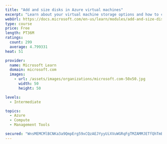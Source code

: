 ```yaml
---
title: "Add and size disks in Azure virtual machines"
excerpt: "Learn about your virtual machine storage options and how to choose between standard and premium, managed and unmanaged disks for your Azure virtual machine."
webUrl: https://docs.microsoft.com/en-us/learn/modules/add-and-size-disks-in-azure-virtual-machines/
type: course
price: Free
length: PT36M
ratings:
  count: 299
  average: 4.799331
heat: 51

provider:
  name: Microsoft Learn
  domain: microsoft.com
  images:
    - url: /assets/images/organizations/microsoft.com-50x50.jpg
      width: 50
      height: 50

levels:
  - Intermediate

topics:
  - Azure
  - Compute
  - Management Tools

secured: "WnsMEMCMlBCNKa3a9QmpErg59xCQzAEJYyyUiXVuWGRqFgTMZAMMJETfQhTmBkubVJuj7Nplvp/l7Mj4cCIk0kKWIQIBPdwk9Fdhgrloj/2fs2qAgTaKD5Kq8a4sm/4UrSZxCNQIsPBWQ0U9ws1tR17oFyT3sacXn/AK8x5155Msdtw/JczSWMN+6WyGi4kO7amwSnKLAmz5S2QjpwJM/TjDJr9OfNIAeUHDTOCAFJbydkgLAEFvJhKxBVbTuO92lrgchh/yx46XnAdEnrSas7kagM1ktRv4FLgfzpi5Te+xc4CcmK8XASDcbO+tg8VXEvbHUO0ezwzbueETuik7oOz5tTEa+8OMojATqsyG2zOr9rBONcrgwYh2QiSy7nrW98MQ9m17+GReiLzZ3C5TzKFETrbwV3KFD1y3idYTXV0=;T8aB++2/pXJguTvT6BHKJA=="
---
```



